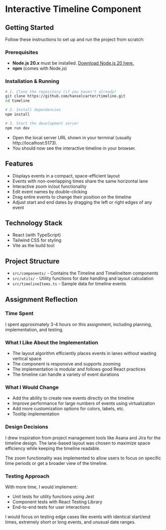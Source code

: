 # Interactive Timeline Component

## Getting Started

Follow these instructions to set up and run the project from scratch:

### Prerequisites

- **Node.js 20.x** must be installed. [Download Node.js 20 here.](https://nodejs.org/en/download)
- **npm** (comes with Node.js)

### Installation & Running

```bash
# 1. Clone the repository (if you haven't already)
git clone https://github.com/hanselcarter/timeline.git
cd timeline

# 2. Install dependencies
npm install

# 3. Start the development server
npm run dev
```

- Open the local server URL shown in your terminal (usually http://localhost:5173).
- You should now see the interactive timeline in your browser.

## Features

- Displays events in a compact, space-efficient layout
- Events with non-overlapping times share the same horizontal lane
- Interactive zoom in/out functionality
- Edit event names by double-clicking
- Drag entire events to change their position on the timeline
- Adjust start and end dates by dragging the left or right edges of any event

## Technology Stack

- React (with TypeScript)
- Tailwind CSS for styling
- Vite as the build tool

## Project Structure

- `src/components/` - Contains the Timeline and TimelineItem components
- `src/utils/` - Utility functions for date handling and layout calculation
- `src/timelineItems.ts` - Sample data for timeline events

## Assignment Reflection

### Time Spent

I spent approximately 3-4 hours on this assignment, including planning, implementation, and testing.

### What I Like About the Implementation

- The layout algorithm efficiently places events in lanes without wasting vertical space
- The component is responsive and supports zooming
- The implementation is modular and follows good React practices
- The timeline can handle a variety of event durations

### What I Would Change

- Add the ability to create new events directly on the timeline
- Improve performance for large numbers of events using virtualization
- Add more customization options for colors, labels, etc.
- Tooltip implementation

### Design Decisions

I drew inspiration from project management tools like Asana and Jira for the timeline design. The lane-based layout was chosen to maximize space efficiency while keeping the timeline readable.

The zoom functionality was implemented to allow users to focus on specific time periods or get a broader view of the timeline.

### Testing Approach

With more time, I would implement:

- Unit tests for utility functions using Jest
- Component tests with React Testing Library
- End-to-end tests for user interactions

I would focus on testing edge cases like events with identical start/end times, extremely short or long events, and unusual date ranges.

